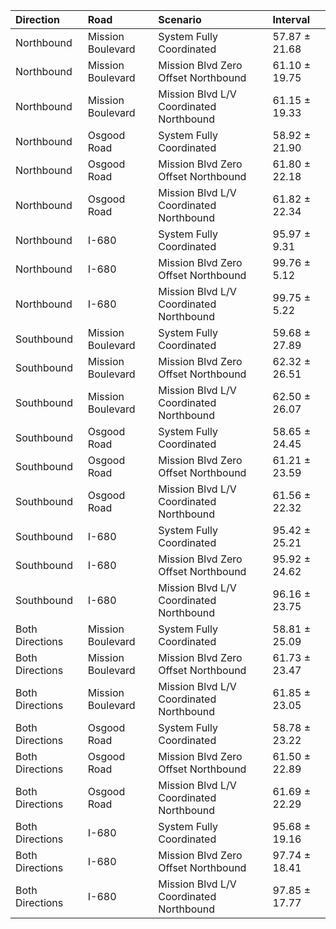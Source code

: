 | Direction       | Road              | Scenario                                | Interval      |
|:----------------|:------------------|:----------------------------------------|:--------------|
| Northbound      | Mission Boulevard | System Fully Coordinated                | 57.87 ± 21.68 |
| Northbound      | Mission Boulevard | Mission Blvd Zero Offset Northbound     | 61.10 ± 19.75 |
| Northbound      | Mission Boulevard | Mission Blvd L/V Coordinated Northbound | 61.15 ± 19.33 |
| Northbound      | Osgood Road       | System Fully Coordinated                | 58.92 ± 21.90 |
| Northbound      | Osgood Road       | Mission Blvd Zero Offset Northbound     | 61.80 ± 22.18 |
| Northbound      | Osgood Road       | Mission Blvd L/V Coordinated Northbound | 61.82 ± 22.34 |
| Northbound      | I-680             | System Fully Coordinated                | 95.97 ± 9.31  |
| Northbound      | I-680             | Mission Blvd Zero Offset Northbound     | 99.76 ± 5.12  |
| Northbound      | I-680             | Mission Blvd L/V Coordinated Northbound | 99.75 ± 5.22  |
| Southbound      | Mission Boulevard | System Fully Coordinated                | 59.68 ± 27.89 |
| Southbound      | Mission Boulevard | Mission Blvd Zero Offset Northbound     | 62.32 ± 26.51 |
| Southbound      | Mission Boulevard | Mission Blvd L/V Coordinated Northbound | 62.50 ± 26.07 |
| Southbound      | Osgood Road       | System Fully Coordinated                | 58.65 ± 24.45 |
| Southbound      | Osgood Road       | Mission Blvd Zero Offset Northbound     | 61.21 ± 23.59 |
| Southbound      | Osgood Road       | Mission Blvd L/V Coordinated Northbound | 61.56 ± 22.32 |
| Southbound      | I-680             | System Fully Coordinated                | 95.42 ± 25.21 |
| Southbound      | I-680             | Mission Blvd Zero Offset Northbound     | 95.92 ± 24.62 |
| Southbound      | I-680             | Mission Blvd L/V Coordinated Northbound | 96.16 ± 23.75 |
| Both Directions | Mission Boulevard | System Fully Coordinated                | 58.81 ± 25.09 |
| Both Directions | Mission Boulevard | Mission Blvd Zero Offset Northbound     | 61.73 ± 23.47 |
| Both Directions | Mission Boulevard | Mission Blvd L/V Coordinated Northbound | 61.85 ± 23.05 |
| Both Directions | Osgood Road       | System Fully Coordinated                | 58.78 ± 23.22 |
| Both Directions | Osgood Road       | Mission Blvd Zero Offset Northbound     | 61.50 ± 22.89 |
| Both Directions | Osgood Road       | Mission Blvd L/V Coordinated Northbound | 61.69 ± 22.29 |
| Both Directions | I-680             | System Fully Coordinated                | 95.68 ± 19.16 |
| Both Directions | I-680             | Mission Blvd Zero Offset Northbound     | 97.74 ± 18.41 |
| Both Directions | I-680             | Mission Blvd L/V Coordinated Northbound | 97.85 ± 17.77 |